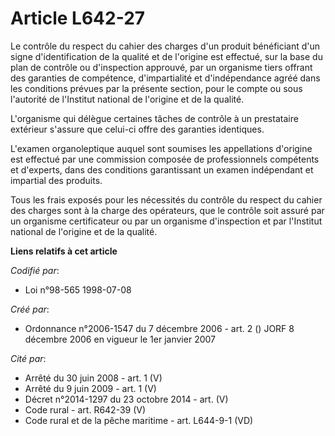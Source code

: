 # Article L642-27

Le contrôle du respect du cahier des charges d'un produit bénéficiant d'un signe d'identification de la qualité et de
l'origine est effectué, sur la base du plan de contrôle ou d'inspection approuvé, par un organisme tiers offrant des
garanties de compétence, d'impartialité et d'indépendance agréé dans les conditions prévues par la présente section, pour le
compte ou sous l'autorité de l'Institut national de l'origine et de la qualité.

L'organisme qui délègue certaines tâches de contrôle à un prestataire extérieur s'assure que celui-ci offre des garanties
identiques.

L'examen organoleptique auquel sont soumises les appellations d'origine est effectué par une commission composée de
professionnels compétents et d'experts, dans des conditions garantissant un examen indépendant et impartial des produits.

Tous les frais exposés pour les nécessités du contrôle du respect du cahier des charges sont à la charge des opérateurs, que
le contrôle soit assuré par un organisme certificateur ou par un organisme d'inspection et par l'Institut national de
l'origine et de la qualité.

**Liens relatifs à cet article**

_Codifié par_:

  - Loi n°98-565 1998-07-08

_Créé par_:

  - Ordonnance n°2006-1547 du 7 décembre 2006 - art. 2 () JORF 8 décembre 2006 en vigueur le 1er janvier 2007

_Cité par_:

  - Arrêté du 30 juin 2008 - art. 1 (V)
  - Arrêté du 9 juin 2009 - art. 1 (V)
  - Décret n°2014-1297 du 23 octobre 2014 - art. (V)
  - Code rural - art. R642-39 (V)
  - Code rural et de la pêche maritime - art. L644-9-1 (VD)
